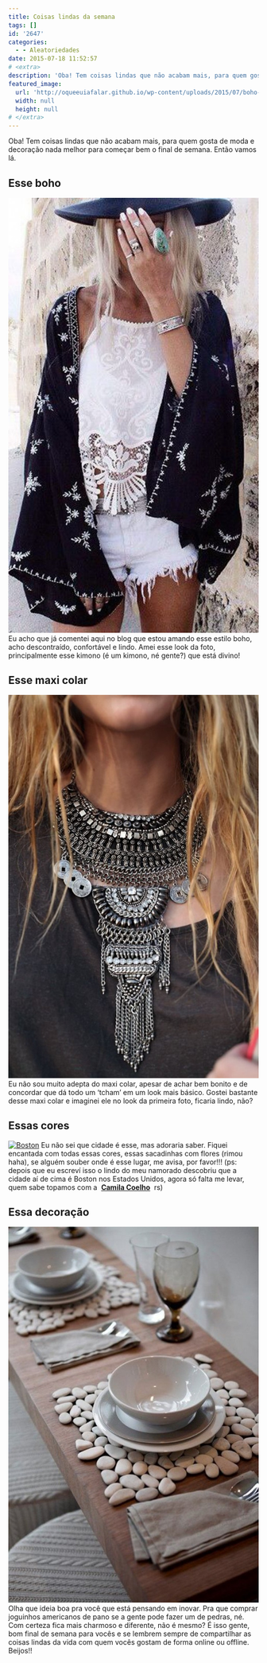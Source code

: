 ```yaml
---
title: Coisas lindas da semana
tags: []
id: '2647'
categories:
  - - Aleatoriedades
date: 2015-07-18 11:52:57
# <extra>
description: 'Oba! Tem coisas lindas que não acabam mais, para quem gosta de moda e decoração nada melhor para começar bem o final de semana. Então vamos lá. Esse boho Eu acho que já comentei aqui no blog que estou amando esse estilo boho, acho descontraído, confortável e lindo. Amei esse look da foto, principalmente esse kimono (é um kimono, né gente?) que está divino! Esse maxi colar Eu não sou muito adepta do maxi colar, apesar de achar bem bonito e de concordar que dá todo um ‘tcham’ em um look mais básico. Gostei bastante desse maxi colar e imaginei ele no look da primeira foto, ficaria lindo, não? Essas cores Eu não sei que cidade é esse, mas adoraria saber. Fiquei encantada com todas essas cores, essas sacadinhas com flores (rimou haha), se alguém souber onde é esse lugar, me &hellip;'
featured_image: 
  url: 'http://oqueeuiafalar.github.io/wp-content/uploads/2015/07/boho-chic-590x1024.jpg'
  width: null
  height: null
# </extra>
---
```


Oba! Tem coisas lindas que não acabam mais, para quem gosta de moda e decoração nada melhor para começar bem o final de semana. Então vamos lá.

## Esse boho

[![look boho chic](/wp-content/uploads/2015/07/boho-chic-590x1024.jpg)](/wp-content/uploads/2015/07/boho-chic.jpg) Eu acho que já comentei aqui no blog que estou amando esse estilo boho, acho descontraído, confortável e lindo. Amei esse look da foto, principalmente esse kimono (é um kimono, né gente?) que está divino!

## Esse maxi colar

[![look com maxi colar](/wp-content/uploads/2015/07/maxi-colar-boho-670x1024.jpg)](/wp-content/uploads/2015/07/maxi-colar-boho.jpg) Eu não sou muito adepta do maxi colar, apesar de achar bem bonito e de concordar que dá todo um ‘tcham’ em um look mais básico. Gostei bastante desse maxi colar e imaginei ele no look da primeira foto, ficaria lindo, não?

## Essas cores

[![Boston](/wp-content/uploads/2015/07/prédios-coloridos-Boston-EUA-709x1024.jpg)](/wp-content/uploads/2015/07/prédios-coloridos-Boston-EUA.jpg) Eu não sei que cidade é esse, mas adoraria saber. Fiquei encantada com todas essas cores, essas sacadinhas com flores (rimou haha), se alguém souber onde é esse lugar, me avisa, por favor!!! (ps: depois que eu escreví isso o lindo do meu namorado descobriu que a cidade aí de cima é Boston nos Estados Unidos, agora só falta me levar, quem sabe topamos com a  **[Camila Coelho](http://camilacoelho.com/)**  rs)

## Essa decoração

[![jogo americano de pedra](/wp-content/uploads/2015/07/jogo-americano-de-pedra-683x1024.jpg)](/wp-content/uploads/2015/07/jogo-americano-de-pedra.jpg) Olha que ideia boa pra você que está pensando em inovar. Pra que comprar joguinhos americanos de pano se a gente pode fazer um de pedras, né. Com certeza fica mais charmoso e diferente, não é mesmo? É isso gente, bom final de semana para vocês e se lembrem sempre de compartilhar as coisas lindas da vida com quem vocês gostam de forma online ou offline. Beijos!!
